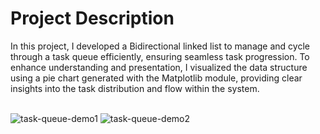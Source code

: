 # Project Description
In this project, I developed a Bidirectional linked list to manage and cycle through a task queue efficiently, ensuring 
seamless task progression. To enhance understanding and presentation, I visualized the data structure using a pie chart generated 
with the Matplotlib module, providing clear insights into the task distribution and flow within the system.
<br/><br/>

![task-queue-demo1](https://github.com/user-attachments/assets/7282e840-c25e-4842-9dd9-563ef9990575)
![task-queue-demo2](https://github.com/user-attachments/assets/4913876a-a436-4a22-82b8-c32109f53dc6)
